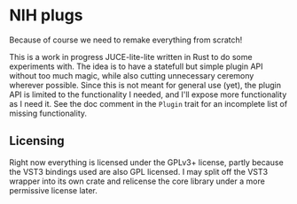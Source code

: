 # NIH plugs

Because of course we need to remake everything from scratch!

This is a work in progress JUCE-lite-lite written in Rust to do some experiments
with. The idea is to have a statefull but simple plugin API without too much
magic, while also cutting unnecessary ceremony wherever possible. Since this is
not meant for general use (yet), the plugin API is limited to the functionality
I needed, and I'll expose more functionality as I need it. See the doc comment
in the `Plugin` trait for an incomplete list of missing functionality.

## Licensing

Right now everything is licensed under the GPLv3+ license, partly because the
VST3 bindings used are also GPL licensed. I may split off the VST3 wrapper into
its own crate and relicense the core library under a more permissive license
later.
